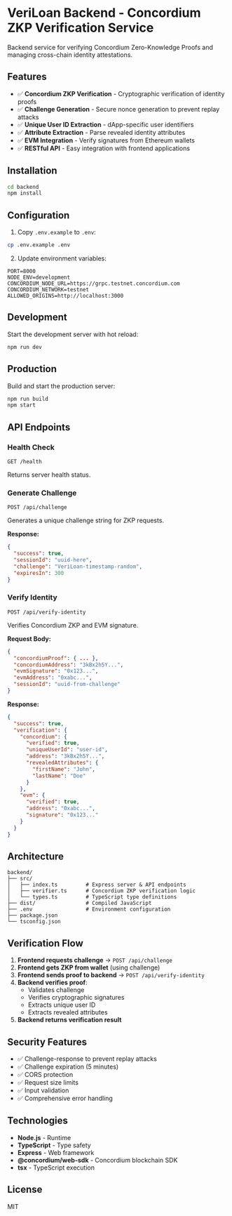 # VeriLoan Backend - Concordium ZKP Verification Service

Backend service for verifying Concordium Zero-Knowledge Proofs and managing cross-chain identity attestations.

## Features

- ✅ **Concordium ZKP Verification** - Cryptographic verification of identity proofs
- ✅ **Challenge Generation** - Secure nonce generation to prevent replay attacks
- ✅ **Unique User ID Extraction** - dApp-specific user identifiers
- ✅ **Attribute Extraction** - Parse revealed identity attributes
- ✅ **EVM Integration** - Verify signatures from Ethereum wallets
- ✅ **RESTful API** - Easy integration with frontend applications

## Installation

```bash
cd backend
npm install
```

## Configuration

1. Copy `.env.example` to `.env`:
```bash
cp .env.example .env
```

2. Update environment variables:
```env
PORT=8000
NODE_ENV=development
CONCORDIUM_NODE_URL=https://grpc.testnet.concordium.com
CONCORDIUM_NETWORK=testnet
ALLOWED_ORIGINS=http://localhost:3000
```

## Development

Start the development server with hot reload:

```bash
npm run dev
```

## Production

Build and start the production server:

```bash
npm run build
npm start
```

## API Endpoints

### Health Check
```http
GET /health
```

Returns server health status.

### Generate Challenge
```http
POST /api/challenge
```

Generates a unique challenge string for ZKP requests.

**Response:**
```json
{
  "success": true,
  "sessionId": "uuid-here",
  "challenge": "VeriLoan-timestamp-random",
  "expiresIn": 300
}
```

### Verify Identity
```http
POST /api/verify-identity
```

Verifies Concordium ZKP and EVM signature.

**Request Body:**
```json
{
  "concordiumProof": { ... },
  "concordiumAddress": "3kBx2h5Y...",
  "evmSignature": "0x123...",
  "evmAddress": "0xabc...",
  "sessionId": "uuid-from-challenge"
}
```

**Response:**
```json
{
  "success": true,
  "verification": {
    "concordium": {
      "verified": true,
      "uniqueUserId": "user-id",
      "address": "3kBx2h5Y...",
      "revealedAttributes": {
        "firstName": "John",
        "lastName": "Doe"
      }
    },
    "evm": {
      "verified": true,
      "address": "0xabc...",
      "signature": "0x123..."
    }
  }
}
```

## Architecture

```
backend/
├── src/
│   ├── index.ts         # Express server & API endpoints
│   ├── verifier.ts      # Concordium ZKP verification logic
│   └── types.ts         # TypeScript type definitions
├── dist/                # Compiled JavaScript
├── .env                 # Environment configuration
├── package.json
└── tsconfig.json
```

## Verification Flow

1. **Frontend requests challenge** → `POST /api/challenge`
2. **Frontend gets ZKP from wallet** (using challenge)
3. **Frontend sends proof to backend** → `POST /api/verify-identity`
4. **Backend verifies proof**:
   - Validates challenge
   - Verifies cryptographic signatures
   - Extracts unique user ID
   - Extracts revealed attributes
5. **Backend returns verification result**

## Security Features

- ✅ Challenge-response to prevent replay attacks
- ✅ Challenge expiration (5 minutes)
- ✅ CORS protection
- ✅ Request size limits
- ✅ Input validation
- ✅ Comprehensive error handling

## Technologies

- **Node.js** - Runtime
- **TypeScript** - Type safety
- **Express** - Web framework
- **@concordium/web-sdk** - Concordium blockchain SDK
- **tsx** - TypeScript execution

## License

MIT
